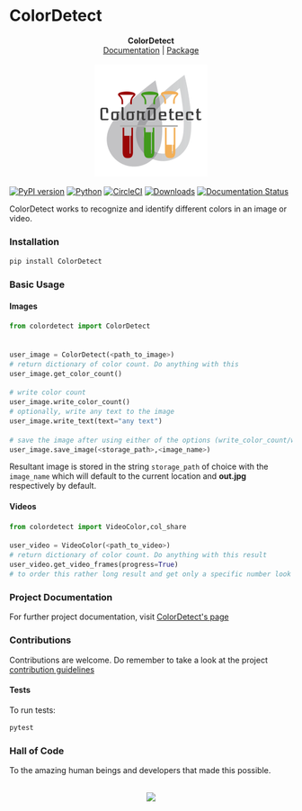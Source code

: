 # ColorDetect

<p align="center">
  <b>ColorDetect</b><br>
  <a href="https://colordetect.readthedocs.io/en/latest/">Documentation</a> |
  <a href="https://pypi.org/project/ColorDetect/">Package</a> 
  <br><br>
  <img src="./img/ColorDetect.png" alt="ColorDetect">
</p>

[![PyPI version](https://badge.fury.io/py/ColorDetect.svg)](https://pypi.org/project/ColorDetect/)
[![Python](https://img.shields.io/badge/python-3.6%7C3.7%7C3.8%7C3.9-green)](https://pypi.org/project/ColorDetect/)
[![CircleCI](https://circleci.com/gh/MarvinKweyu/ColorDetect.svg?style=svg)](https://circleci.com/gh/MarvinKweyu/ColorDetect)
[![Downloads](https://pepy.tech/badge/colordetect)](https://pypi.org/project/ColorDetect/)
[![Documentation Status](https://readthedocs.org/projects/colordetect/badge/?version=master)](https://colordetect.readthedocs.io/en/master/)

ColorDetect works to recognize and identify different colors in an image or video.


### Installation

```bash
pip install ColorDetect
```

### Basic Usage

#### Images
```python
from colordetect import ColorDetect


user_image = ColorDetect(<path_to_image>)
# return dictionary of color count. Do anything with this
user_image.get_color_count()

# write color count
user_image.write_color_count()
# optionally, write any text to the image
user_image.write_text(text="any text")

# save the image after using either of the options (write_color_count/write_text) or both
user_image.save_image(<storage_path>,<image_name>)

```

Resultant image is stored in the string `storage_path` of choice with the `image_name` which will default to the current location and **out.jpg** respectively by default.

#### Videos

```python
from colordetect import VideoColor,col_share

user_video = VideoColor(<path_to_video>)
# return dictionary of color count. Do anything with this result
user_video.get_video_frames(progress=True)
# to order this rather long result and get only a specific number look up the `col_share` module
```


### Project Documentation

For further project documentation, visit [ColorDetect's page](https://colordetect.readthedocs.io/en/latest/) 

### Contributions

Contributions are welcome.
Do remember to take a look at the project [contribution guidelines](https://github.com/MarvinKweyu/ColorDetect/blob/master/CONTRIBUTING.rst)

#### Tests
To run tests:
```bash
pytest 
```

### Hall of Code

To the amazing human beings and developers that made this possible.
<div align="center">
<br>
<a href="https://github.com/MarvinKweyu/ColorDetect/graphs/contributors">
  <img src="https://contrib.rocks/image?repo=MarvinKweyu/ColorDetect" />
</a>
</div>
